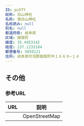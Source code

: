 ```yaml
---
ID: pu5TY
総称: 白山神社
名称: 奥白山神社
名称読み: null
別名: null
都道府県: 岐阜県
区域: 御嵩町
緯度: 35.4453142
経度: 137.1233184
郵便番号: 5050121
住所: 岐阜県可児郡御嵩町中１６６９−１４
---
```


## その他

### 参考URL

| URL | 説明          |
| --- | ------------- |
|     | OpenStreetMap |
